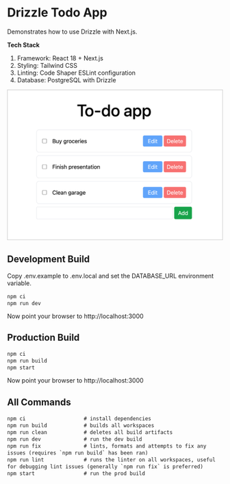 # Drizzle Todo App

Demonstrates how to use Drizzle with Next.js.

**Tech Stack**

1. Framework: React 18 + Next.js
2. Styling: Tailwind CSS
3. Linting: Code Shaper ESLint configuration
4. Database: PostgreSQL with Drizzle

![Screenshot](assets/screenshot.png)

## Development Build

Copy .env.example to .env.local and set the DATABASE_URL environment variable.

```shell
npm ci
npm run dev
```

Now point your browser to http://localhost:3000

## Production Build

```shell
npm ci
npm run build
npm start
```

Now point your browser to http://localhost:3000

## All Commands

```
npm ci                   # install dependencies
npm run build            # builds all workspaces
npm run clean            # deletes all build artifacts
npm run dev              # run the dev build
npm run fix              # lints, formats and attempts to fix any issues (requires `npm run build` has been ran)
npm run lint             # runs the linter on all workspaces, useful for debugging lint issues (generally `npm run fix` is preferred)
npm start                # run the prod build
```
